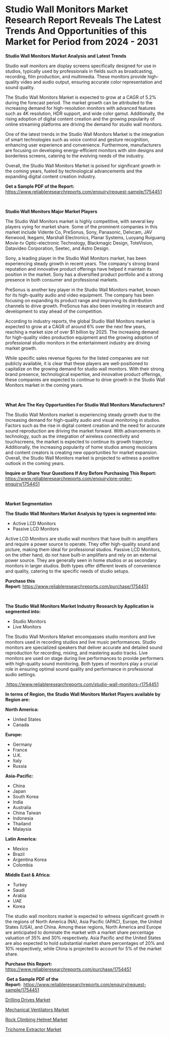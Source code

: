 <p><h1>Studio Wall Monitors Market Research Report Reveals The Latest Trends And Opportunities of this Market for Period from 2024 - 2031</h1></p><p><strong>Studio Wall Monitors Market Analysis and Latest Trends</strong></p>
<p><p>Studio wall monitors are display screens specifically designed for use in studios, typically used by professionals in fields such as broadcasting, recording, film production, and multimedia. These monitors provide high-quality video and audio output, ensuring accurate color representation and sound quality.</p><p>The Studio Wall Monitors Market is expected to grow at a CAGR of 5.2% during the forecast period. The market growth can be attributed to the increasing demand for high-resolution monitors with advanced features such as 4K resolution, HDR support, and wide color gamut. Additionally, the rising adoption of digital content creation and the growing popularity of online streaming platforms are driving the demand for studio wall monitors.</p><p>One of the latest trends in the Studio Wall Monitors Market is the integration of smart technologies such as voice control and gesture recognition, enhancing user experience and convenience. Furthermore, manufacturers are focusing on developing energy-efficient monitors with slim designs and borderless screens, catering to the evolving needs of the industry.</p><p>Overall, the Studio Wall Monitors Market is poised for significant growth in the coming years, fueled by technological advancements and the expanding digital content creation industry.</p></p>
<p><strong>Get a Sample PDF of the Report:&nbsp;</strong> <a href="https://www.reliableresearchreports.com/enquiry/request-sample/1754451">https://www.reliableresearchreports.com/enquiry/request-sample/1754451</a></p>
<p>&nbsp;</p>
<p><strong>Studio Wall Monitors Major Market Players</strong></p>
<p><p>The Studio Wall Monitors market is highly competitive, with several key players vying for market share. Some of the prominent companies in this market include Vidente Co, PreSonus, Sony, Panasonic, Delvcam, JAV Kenwood, Ikegami, Marshall Electronics, Planar Systems, Luoyang Ruiguang Movie-tv Optic-electronic Technology, Blackmagic Design, ToteVision, Datavideo Corporation, Seetec, and Astro Design.</p><p>Sony, a leading player in the Studio Wall Monitors market, has been experiencing steady growth in recent years. The company's strong brand reputation and innovative product offerings have helped it maintain its position in the market. Sony has a diversified product portfolio and a strong presence in both consumer and professional markets.</p><p>PreSonus is another key player in the Studio Wall Monitors market, known for its high-quality audio and video equipment. The company has been focusing on expanding its product range and improving its distribution channels to drive growth. PreSonus has also been investing in research and development to stay ahead of the competition.</p><p>According to industry reports, the global Studio Wall Monitors market is expected to grow at a CAGR of around 6% over the next few years, reaching a market size of over $1 billion by 2025. The increasing demand for high-quality video production equipment and the growing adoption of professional studio monitors in the entertainment industry are driving market growth.</p><p>While specific sales revenue figures for the listed companies are not publicly available, it is clear that these players are well-positioned to capitalize on the growing demand for studio wall monitors. With their strong brand presence, technological expertise, and innovative product offerings, these companies are expected to continue to drive growth in the Studio Wall Monitors market in the coming years.</p></p>
<p>&nbsp;</p>
<p><strong>What Are The Key Opportunities For Studio Wall Monitors Manufacturers?</strong></p>
<p><p>The Studio Wall Monitors market is experiencing steady growth due to the increasing demand for high-quality audio and visual monitoring in studios. Factors such as the rise in digital content creation and the need for accurate sound reproduction are driving the market forward. With advancements in technology, such as the integration of wireless connectivity and touchscreens, the market is expected to continue its growth trajectory. Additionally, the increasing popularity of home studios among musicians and content creators is creating new opportunities for market expansion. Overall, the Studio Wall Monitors market is projected to witness a positive outlook in the coming years.</p></p>
<p><strong>Inquire or Share Your Questions If Any Before Purchasing This Report:</strong> <a href="https://www.reliableresearchreports.com/enquiry/pre-order-enquiry/1754451">https://www.reliableresearchreports.com/enquiry/pre-order-enquiry/1754451</a></p>
<p>&nbsp;</p>
<p><strong>Market Segmentation</strong></p>
<p><strong>The Studio Wall Monitors Market Analysis by types is segmented into:</strong></p>
<p><ul><li>Active LCD Monitors</li><li>Passive LCD Monitors</li></ul></p>
<p><p>Active LCD Monitors are studio wall monitors that have built-in amplifiers and require a power source to operate. They offer high-quality sound and picture, making them ideal for professional studios. Passive LCD Monitors, on the other hand, do not have built-in amplifiers and rely on an external power source. They are generally seen in home studios or as secondary monitors in larger studios. Both types offer different levels of convenience and quality, catering to the specific needs of studio setups.</p></p>
<p><strong>Purchase this Report:&nbsp;</strong><a href="https://www.reliableresearchreports.com/purchase/1754451">https://www.reliableresearchreports.com/purchase/1754451</a></p>
<p>&nbsp;</p>
<p><strong>The Studio Wall Monitors Market Industry Research by Application is segmented into:</strong></p>
<p><ul><li>Studio Monitors</li><li>Live Monitors</li></ul></p>
<p><p>The Studio Wall Monitors Market encompasses studio monitors and live monitors used in recording studios and live music performances. Studio monitors are specialized speakers that deliver accurate and detailed sound reproduction for recording, mixing, and mastering audio tracks. Live monitors are used on stage during live performances to provide performers with high-quality sound monitoring. Both types of monitors play a crucial role in ensuring optimal sound quality and performance in professional audio settings.</p></p>
<p><a href="https://www.reliableresearchreports.com/studio-wall-monitors-r1754451">&nbsp;https://www.reliableresearchreports.com/studio-wall-monitors-r1754451</a></p>
<p><strong>In terms of Region, the Studio Wall Monitors Market Players available by Region are:</strong></p>
<p>
    <p> <strong> North America: </strong>
        <ul>
            <li>United States</li>
            <li>Canada</li>
        </ul>
        </p> 
    <p> <strong> Europe: </strong>
        <ul>
            <li>Germany</li>
            <li>France</li>
            <li>U.K.</li>
            <li>Italy</li>
            <li>Russia</li>
        </ul>
        </p> 
    <p> <strong> Asia-Pacific: </strong>
        <ul>
            <li>China</li>
            <li>Japan</li>
            <li>South Korea</li>
            <li>India</li>
            <li>Australia</li>
            <li>China Taiwan</li>
            <li>Indonesia</li>
            <li>Thailand</li>
            <li>Malaysia</li>
        </ul>
        </p> 
    <p> <strong> Latin America: </strong>
        <ul>
            <li>Mexico</li>
            <li>Brazil</li>
            <li>Argentina Korea</li>
            <li>Colombia</li>
        </ul>
        </p> 
    <p> <strong> Middle East & Africa: </strong>
        <ul>
            <li>Turkey</li>
            <li>Saudi</li>
            <li>Arabia</li>
            <li>UAE</li>
            <li>Korea</li>
        </ul>
    </p>
    </p>
<p><p>The studio wall monitors market is expected to witness significant growth in the regions of North America (NA), Asia Pacific (APAC), Europe, the United States (USA), and China. Among these regions, North America and Europe are anticipated to dominate the market with a market share percentage valuation of 35% and 30% respectively. Asia Pacific and the United States are also expected to hold substantial market share percentages of 20% and 10% respectively, while China is projected to account for 5% of the market share.</p></p>
<p><strong>Purchase this Report: </strong><a href="https://www.reliableresearchreports.com/purchase/1754451">https://www.reliableresearchreports.com/purchase/1754451</a></p>
<p>&nbsp;<strong>Get a Sample PDF of the Report:&nbsp;&nbsp;</strong><a href="https://www.reliableresearchreports.com/enquiry/request-sample/1754451">https://www.reliableresearchreports.com/enquiry/request-sample/1754451</a></p>
<p><strong></strong></p>
<p><p><a href="https://github.com/mharielmesa/Market-Research-Report-List-3/blob/main/drilling-drives-market.md">Drilling Drives Market</a></p><p><a href="https://www.linkedin.com/pulse/mechanical-ventilators-market-insights-cagr-trends-growth-1ii2e?trackingId=OHEWyLthLGzGQVRFG06NrQ%3D%3D">Mechanical Ventilators Market</a></p><p><a href="https://www.linkedin.com/pulse/decoding-rock-climbing-helmet-market-metrics-share-trends-lhd2e?trackingId=knOKya%2FfMME5f8K9otCgEQ%3D%3D">Rock Climbing Helmet Market</a></p><p><a href="https://github.com/suaretopek9/Market-Research-Report-List-2/blob/main/trichome-extractor-market.md">Trichome Extractor Market</a></p></p>